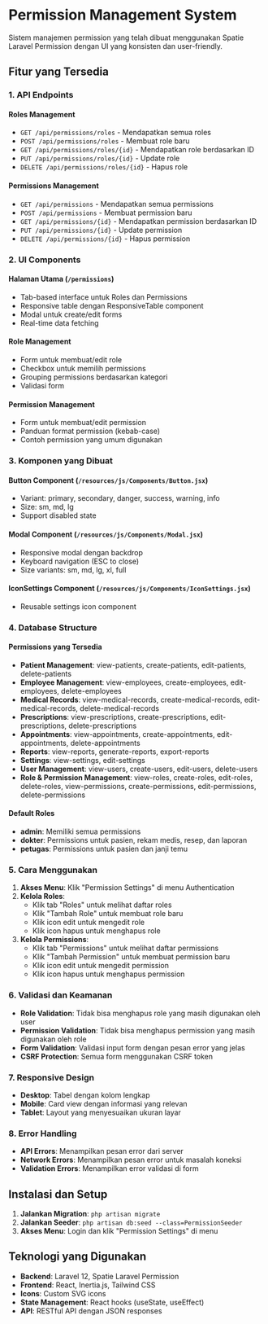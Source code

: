 # Permission Management System

Sistem manajemen permission yang telah dibuat menggunakan Spatie Laravel Permission dengan UI yang konsisten dan user-friendly.

## Fitur yang Tersedia

### 1. API Endpoints

#### Roles Management

- `GET /api/permissions/roles` - Mendapatkan semua roles
- `POST /api/permissions/roles` - Membuat role baru
- `GET /api/permissions/roles/{id}` - Mendapatkan role berdasarkan ID
- `PUT /api/permissions/roles/{id}` - Update role
- `DELETE /api/permissions/roles/{id}` - Hapus role

#### Permissions Management

- `GET /api/permissions` - Mendapatkan semua permissions
- `POST /api/permissions` - Membuat permission baru
- `GET /api/permissions/{id}` - Mendapatkan permission berdasarkan ID
- `PUT /api/permissions/{id}` - Update permission
- `DELETE /api/permissions/{id}` - Hapus permission

### 2. UI Components

#### Halaman Utama (`/permissions`)

- Tab-based interface untuk Roles dan Permissions
- Responsive table dengan ResponsiveTable component
- Modal untuk create/edit forms
- Real-time data fetching

#### Role Management

- Form untuk membuat/edit role
- Checkbox untuk memilih permissions
- Grouping permissions berdasarkan kategori
- Validasi form

#### Permission Management

- Form untuk membuat/edit permission
- Panduan format permission (kebab-case)
- Contoh permission yang umum digunakan

### 3. Komponen yang Dibuat

#### Button Component (`/resources/js/Components/Button.jsx`)

- Variant: primary, secondary, danger, success, warning, info
- Size: sm, md, lg
- Support disabled state

#### Modal Component (`/resources/js/Components/Modal.jsx`)

- Responsive modal dengan backdrop
- Keyboard navigation (ESC to close)
- Size variants: sm, md, lg, xl, full

#### IconSettings Component (`/resources/js/Components/IconSettings.jsx`)

- Reusable settings icon component

### 4. Database Structure

#### Permissions yang Tersedia

- **Patient Management**: view-patients, create-patients, edit-patients, delete-patients
- **Employee Management**: view-employees, create-employees, edit-employees, delete-employees
- **Medical Records**: view-medical-records, create-medical-records, edit-medical-records, delete-medical-records
- **Prescriptions**: view-prescriptions, create-prescriptions, edit-prescriptions, delete-prescriptions
- **Appointments**: view-appointments, create-appointments, edit-appointments, delete-appointments
- **Reports**: view-reports, generate-reports, export-reports
- **Settings**: view-settings, edit-settings
- **User Management**: view-users, create-users, edit-users, delete-users
- **Role & Permission Management**: view-roles, create-roles, edit-roles, delete-roles, view-permissions, create-permissions, edit-permissions, delete-permissions

#### Default Roles

- **admin**: Memiliki semua permissions
- **dokter**: Permissions untuk pasien, rekam medis, resep, dan laporan
- **petugas**: Permissions untuk pasien dan janji temu

### 5. Cara Menggunakan

1. **Akses Menu**: Klik "Permission Settings" di menu Authentication
2. **Kelola Roles**:
   - Klik tab "Roles" untuk melihat daftar roles
   - Klik "Tambah Role" untuk membuat role baru
   - Klik icon edit untuk mengedit role
   - Klik icon hapus untuk menghapus role
3. **Kelola Permissions**:
   - Klik tab "Permissions" untuk melihat daftar permissions
   - Klik "Tambah Permission" untuk membuat permission baru
   - Klik icon edit untuk mengedit permission
   - Klik icon hapus untuk menghapus permission

### 6. Validasi dan Keamanan

- **Role Validation**: Tidak bisa menghapus role yang masih digunakan oleh user
- **Permission Validation**: Tidak bisa menghapus permission yang masih digunakan oleh role
- **Form Validation**: Validasi input form dengan pesan error yang jelas
- **CSRF Protection**: Semua form menggunakan CSRF token

### 7. Responsive Design

- **Desktop**: Tabel dengan kolom lengkap
- **Mobile**: Card view dengan informasi yang relevan
- **Tablet**: Layout yang menyesuaikan ukuran layar

### 8. Error Handling

- **API Errors**: Menampilkan pesan error dari server
- **Network Errors**: Menampilkan pesan error untuk masalah koneksi
- **Validation Errors**: Menampilkan error validasi di form

## Instalasi dan Setup

1. **Jalankan Migration**: `php artisan migrate`
2. **Jalankan Seeder**: `php artisan db:seed --class=PermissionSeeder`
3. **Akses Menu**: Login dan klik "Permission Settings" di menu

## Teknologi yang Digunakan

- **Backend**: Laravel 12, Spatie Laravel Permission
- **Frontend**: React, Inertia.js, Tailwind CSS
- **Icons**: Custom SVG icons
- **State Management**: React hooks (useState, useEffect)
- **API**: RESTful API dengan JSON responses
